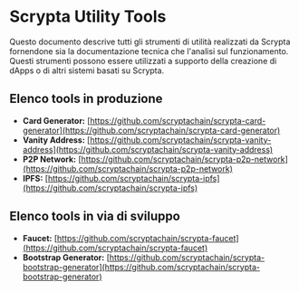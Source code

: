 # Scrypta Utility Tools

Questo documento descrive tutti gli strumenti di utilità realizzati da Scrypta fornendone sia la documentazione tecnica che l'analisi sul funzionamento. Questi strumenti possono essere utilizzati a supporto della creazione di dApps o di altri sistemi basati su Scrypta.

## Elenco tools in produzione

- **Card Generator:** [https://github.com/scryptachain/scrypta-card-generator](https://github.com/scryptachain/scrypta-card-generator)
- **Vanity Address:** [https://github.com/scryptachain/scrypta-vanity-address](https://github.com/scryptachain/scrypta-vanity-address)
- **P2P Network:** [https://github.com/scryptachain/scrypta-p2p-network](https://github.com/scryptachain/scrypta-p2p-network)
- **IPFS:** [https://github.com/scryptachain/scrypta-ipfs](https://github.com/scryptachain/scrypta-ipfs)

## Elenco tools in via di sviluppo
- **Faucet:** [https://github.com/scryptachain/scrypta-faucet](https://github.com/scryptachain/scrypta-faucet)
- **Bootstrap Generator:** [https://github.com/scryptachain/scrypta-bootstrap-generator](https://github.com/scryptachain/scrypta-bootstrap-generator)
<!--stackedit_data:
eyJoaXN0b3J5IjpbLTg1NTM2MzY3NF19
-->